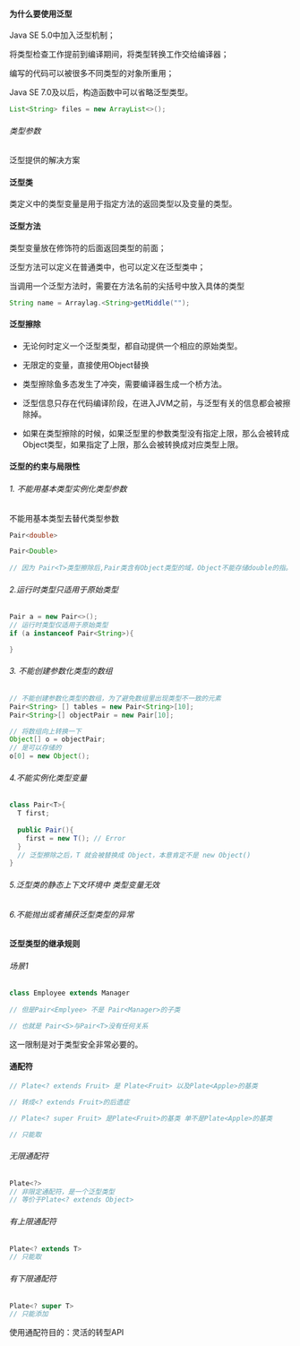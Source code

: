 #### 为什么要使用泛型

Java SE 5.0中加入泛型机制；

将类型检查工作提前到编译期间，将类型转换工作交给编译器；

编写的代码可以被很多不同类型的对象所重用；

Java SE 7.0及以后，构造函数中可以省略泛型类型。

```java
List<String> files = new ArrayList<>();
```

###### 类型参数

泛型提供的解决方案

#### 泛型类

类定义中的类型变量是用于指定方法的返回类型以及变量的类型。 

#### 泛型方法

类型变量放在修饰符的后面返回类型的前面；

泛型方法可以定义在普通类中，也可以定义在泛型类中；

当调用一个泛型方法时，需要在方法名前的尖括号中放入具体的类型

```java
String name = Arraylag.<String>getMiddle("");
```

#### 泛型擦除

- 无论何时定义一个泛型类型，都自动提供一个相应的原始类型。
- 无限定的变量，直接使用Object替换
- 类型擦除鱼多态发生了冲突，需要编译器生成一个桥方法。

- 泛型信息只存在代码编译阶段，在进入JVM之前，与泛型有关的信息都会被擦除掉。
- 如果在类型擦除的时候，如果泛型里的参数类型没有指定上限，那么会被转成Object类型，如果指定了上限，那么会被转换成对应类型上限。

#### 泛型的约束与局限性

###### 1. 不能用基本类型实例化类型参数

不能用基本类型去替代类型参数

```java
Pair<double>

Pair<Double>
  
// 因为 Pair<T>类型擦除后,Pair类含有Object类型的域，Object不能存储double的指。
```

###### 2.运行时类型只适用于原始类型

```java
Pair a = new Pair<>();
// 运行时类型仅适用于原始类型
if (a instanceof Pair<String>){

}
```

###### 3. 不能创建参数化类型的数组

```java
// 不能创建参数化类型的数组，为了避免数组里出现类型不一致的元素
Pair<String> [] tables = new Pair<String>[10];
Pair<String>[] objectPair = new Pair[10];

// 将数组向上转换一下
Object[] o = objectPair;
// 是可以存储的
o[0] = new Object();
```

###### 4.不能实例化类型变量

```java
class Pair<T>{
  T first;
  
  public Pair(){
    first = new T(); // Error
  }
  // 泛型擦除之后，T 就会被替换成 Object，本意肯定不是 new Object()
}
```

###### 5.泛型类的静态上下文环境中 类型变量无效

###### 6.不能抛出或者捕获泛型类型的异常



#### 泛型类型的继承规则

###### 场景1

```java
class Employee extends Manager
  
// 但是Pair<Emplyee> 不是 Pair<Manager>的子类

// 也就是 Pair<S>与Pair<T>没有任何关系
```

这一限制是对于类型安全非常必要的。

#### 通配符

```java
// Plate<? extends Fruit> 是 Plate<Fruit> 以及Plate<Apple>的基类

// 转成<? extends Fruit>的后遗症

// Plate<? super Fruit> 是Plate<Fruit>的基类 单不是Plate<Apple>的基类

// 只能取
```

###### 无限通配符 

```java
Plate<?> 
// 非限定通配符，是一个泛型类型
// 等价于Plate<? extends Object>
```

###### 有上限通配符

```java
Plate<? extends T>
// 只能取
```

###### 有下限通配符

```java
Plate<? super T>
// 只能添加
```

使用通配符目的：灵活的转型API





